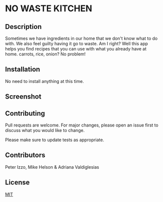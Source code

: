# NO WASTE KITCHEN

## Description
Sometimes we have ingredients in our home that we don't know what to do with. We also feel guilty having it go to waste. Am I right? Well this app helps you find recipes that you can use with what you already have at home. carrots, rice, onion? No problem!  

## Installation
No need to install anything at this time. 


## Screenshot





## Contributing
Pull requests are welcome. For major changes, please open an issue first to discuss what you would like to change.

Please make sure to update tests as appropriate.

## Contributors

Peter Izzo, Mike Helson & Adriana Valdiglesias 

## License
[MIT](https://choosealicense.com/licenses/mit/)
